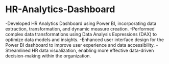 # HR-Analytics-Dashboard

-Developed HR Analytics Dashboard using Power BI, incorporating data extraction, transformation, and dynamic measure creation.
-Performed complex data transformations using Data Analysis Expressions (DAX) to optimize data models and insights.
-Enhanced user interface design for the Power BI dashboard to improve user experience and data accessibility.
-Streamlined HR data visualization, enabling more effective data-driven decision-making within the organization.
